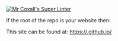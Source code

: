 [![Mr Coxall's Super Linter](https://github.com/<marshall-demars>/<ICS4U-Intro-05-Typescript>/workflows/Mr%20Coxall's%20Super%20Linter/badge.svg)](https://github.com/<marshall-demars>/<ICS4U-Intro-05-Typescript>/actions/)


If the root of the repo is your website then:

This site can be found at: [https://<marshall-demars>.github.io/<ICS4U-Intro-05-Typescript>](https://<marshall-demars>.github.io/<ICS4U-Intro-05-Typescript>)
